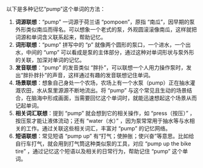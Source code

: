 以下是多种记忆“pump”这个单词的方法：
1. **词源联想**：“pump” 一词源于荷兰语 “pompoen”，原指 “南瓜”，因早期的泵外形类似南瓜而得名。可以想象一个老式的泵，外观圆滚滚像南瓜，这样就把词源和单词含义联系起来，帮助记忆。
2. **词形联想**：“pump” 拼写中的 “p” 就像两个圆形的泵口，一个进水，一个出水，中间的 “ump” 可以看成是泵的主体部分，通过这种对单词形状与泵外形的关联，加深对单词的记忆。
3. **发音联想**：“pump” 的发音类似 “胖扑”，可以联想一个人用力操作泵时，发出“胖扑胖扑”的声音，这样通过有趣的发音联想记住单词。
4. **场景联想**：想象自己身处一个农场，农场上有一个水泵（pump）正在抽水灌溉农田，水从泵里源源不断地流出。将 “pump” 与这个常见且生动的场景结合，在脑海中形成画面，当需要回忆这个单词时，就能迅速想起这个场景从而记起单词。
5. **相关词汇联想**：提到 “pump” 就会想到它的相关操作，如 “press（按压）” ，按压泵才能让液体流动；还有 “water（水）” ，因为泵常常用于抽水等与水相关的工作。通过关联这些相关词汇，丰富对 “pump” 的记忆网络。
6. **短语联想**：常见短语 “pump up” 有“打气；使肿胀；使兴奋”等意思。比如给自行车打气，就会用到打气筒这种类似泵的工具，对应 “pump up the bike tire” ，通过记忆这个短语以及相关的日常行为，帮助记住 “pump” 这个单词。 